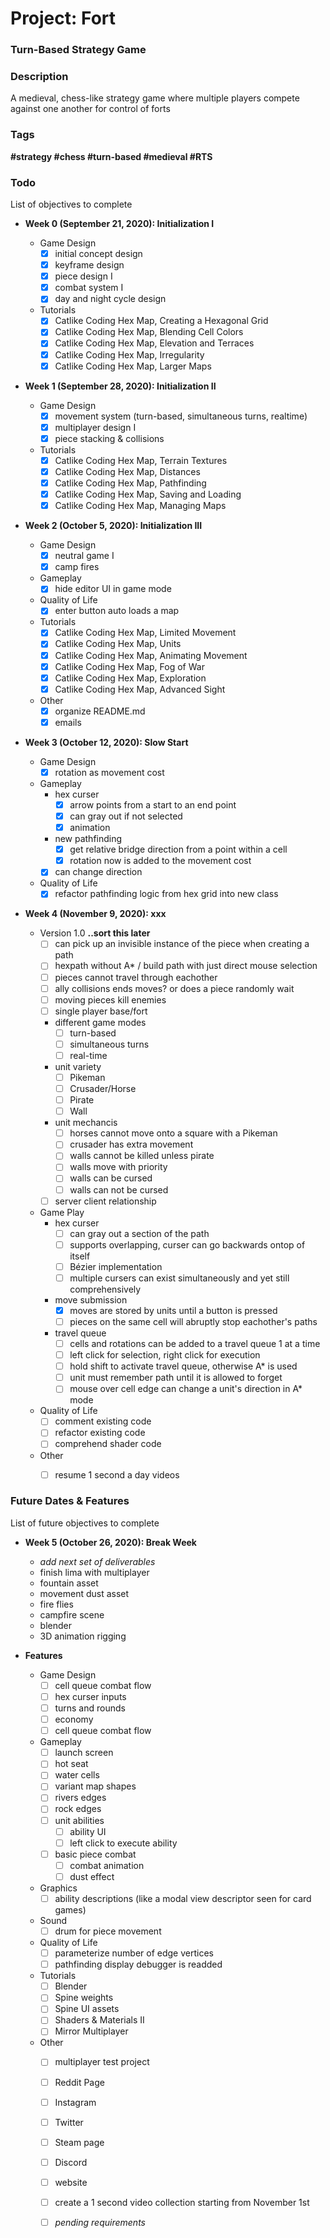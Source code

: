 # Project: Fort
### Turn-Based Strategy Game


### Description
A medieval, chess-like strategy game where multiple players compete against one another for control of forts


### Tags
<strong>#strategy #chess #turn-based #medieval #RTS</strong>


### Todo
List of objectives to complete

- **Week 0 (September 21, 2020): Initialization I**
	- Game Design
		- [x] initial concept design
		- [x] keyframe design
		- [x] piece design I
		- [x] combat system I
		- [x] day and night cycle design
	- Tutorials
		- [x] Catlike Coding Hex Map, Creating a Hexagonal Grid
		- [x] Catlike Coding Hex Map, Blending Cell Colors
		- [x] Catlike Coding Hex Map, Elevation and Terraces
		- [x] Catlike Coding Hex Map, Irregularity
		- [x] Catlike Coding Hex Map, Larger Maps

- **Week 1 (September 28, 2020): Initialization II**
	- Game Design
		- [x] movement system (turn-based, simultaneous turns, realtime) 
		- [x] multiplayer design I
		- [x] piece stacking & collisions
	- Tutorials
		- [x] Catlike Coding Hex Map, Terrain Textures
		- [x] Catlike Coding Hex Map, Distances
		- [x] Catlike Coding Hex Map, Pathfinding
		- [x] Catlike Coding Hex Map, Saving and Loading
		- [x] Catlike Coding Hex Map, Managing Maps

- **Week 2 (October 5, 2020): Initialization III**
	- Game Design
		- [x] neutral game I
		- [x] camp fires
	- Gameplay
		- [x] hide editor UI in game mode
	- Quality of Life
		- [x] enter button auto loads a map
	- Tutorials
		- [x] Catlike Coding Hex Map, Limited Movement
		- [x] Catlike Coding Hex Map, Units
		- [x] Catlike Coding Hex Map, Animating Movement
		- [x] Catlike Coding Hex Map, Fog of War
		- [x] Catlike Coding Hex Map, Exploration
		- [x] Catlike Coding Hex Map, Advanced Sight
	- Other
		- [x] organize README.md
		- [x] emails 
		
- **Week 3 (October 12, 2020): Slow Start**
	- Game Design
		- [x] rotation as movement cost
	- Gameplay
		- hex curser
			- [x] arrow points from a start to an end point
			- [x] can gray out if not selected
			- [x] animation
		- new pathfinding
			- [x] get relative bridge direction from a point within a cell
			- [x] rotation now is added to the movement cost
		- [x] can change direction
	- Quality of Life
		- [x] refactor pathfinding logic from hex grid into new class

- **Week 4 (November 9, 2020): xxx**

	- Version 1.0 **..sort this later**
		- [ ] can pick up an invisible instance of the piece when creating a path
		- [ ] hexpath without A* / build path with just direct mouse selection
		- [ ] pieces cannot travel through eachother
		- [ ] ally collisions ends moves? or does a piece randomly wait
		- [ ] moving pieces kill enemies
		- [ ] single player base/fort 
		- different game modes
			- [ ] turn-based
			- [ ] simultaneous turns
			- [ ] real-time
		- unit variety
			- [ ] Pikeman
			- [ ] Crusader/Horse
			- [ ] Pirate
			- [ ] Wall
		- unit mechancis
			- [ ] horses cannot move onto a square with a Pikeman
			- [ ] crusader has extra movement
			- [ ] walls cannot be killed unless pirate
			- [ ] walls move with priority
			- [ ] walls can be cursed
			- [ ] walls can not be cursed
		- [ ] server client relationship

	- Game Play 
		- hex curser
			- [ ] can gray out a section of the path
			- [ ] supports overlapping, curser can go backwards ontop of itself
			- [ ] Bézier implementation
			- [ ] multiple cursers can exist simultaneously and yet still comprehensively
		- move submission
			- [x] moves are stored by units until a button is pressed
			- [ ] pieces on the same cell will abruptly stop eachother's paths
		- travel queue
			- [ ] cells and rotations can be added to a travel queue 1 at a time
			- [ ] left click for selection, right click for execution
			- [ ] hold shift to activate travel queue, otherwise A* is used
			- [ ] unit must remember path until it is allowed to forget 
			- [ ] mouse over cell edge can change a unit's direction in A* mode
	- Quality of Life
		- [ ] comment existing code
		- [ ] refactor existing code
		- [ ] comprehend shader code
	- Other
		- [ ] resume 1 second a day videos
		

### Future Dates & Features
List of future objectives to complete
- **Week 5 (October 26, 2020): Break Week**
	- *add next set of deliverables*
	- finish lima with multiplayer
	- fountain asset
	- movement dust asset
	- fire flies
	- campfire scene
	- blender
	- 3D animation rigging

- **Features**
	- Game Design
		- [ ] cell queue combat flow
		- [ ] hex curser inputs
		- [ ] turns and rounds
		- [ ] economy		
		- [ ] cell queue combat flow
	- Gameplay
		- [ ] launch screen
		- [ ] hot seat
		- [ ] water cells 
		- [ ] variant map shapes
		- [ ] rivers edges
		- [ ] rock edges 
		- [ ] unit abilities
			- [ ] ability UI
			- [ ] left click to execute ability
		- [ ] basic piece combat
			- [ ] combat animation
			- [ ] dust effect
	- Graphics
		- [ ] ability descriptions (like a modal view descriptor seen for card games)
	- Sound
		- [ ] drum for piece movement
	- Quality of Life
		- [ ] parameterize number of edge vertices
		- [ ] pathfinding display debugger is readded
	- Tutorials
		- [ ] Blender
		- [ ] Spine weights
		- [ ] Spine UI assets
		- [ ] Shaders & Materials II
		- [ ] Mirror Multiplayer
	- Other
		- [ ] multiplayer test project
		- [ ] Reddit Page
		- [ ] Instagram
		- [ ] Twitter
		- [ ] Steam page
		- [ ] Discord
		- [ ] website
		- [ ] create a 1 second video collection starting from November 1st
		- [ ] *pending requirements*

